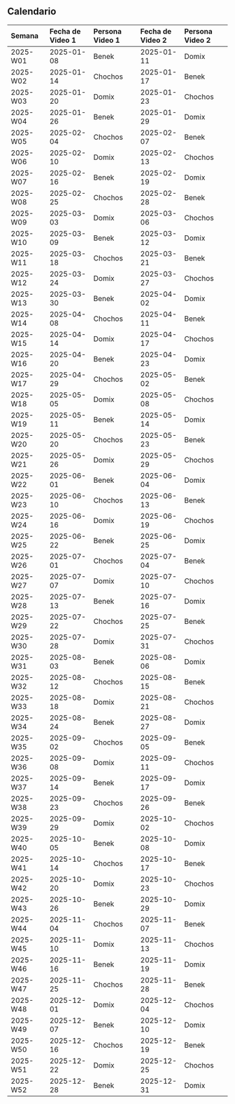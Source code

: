 
## Calendario

| Semana   | Fecha de Video 1   | Persona Video 1   | Fecha de Video 2   | Persona Video 2   |
|:---------|:-------------------|:------------------|:-------------------|:------------------|
| 2025-W01 | 2025-01-08         | Benek             | 2025-01-11         | Domix             |
| 2025-W02 | 2025-01-14         | Chochos           | 2025-01-17         | Benek             |
| 2025-W03 | 2025-01-20         | Domix             | 2025-01-23         | Chochos           |
| 2025-W04 | 2025-01-26         | Benek             | 2025-01-29         | Domix             |
| 2025-W05 | 2025-02-04         | Chochos           | 2025-02-07         | Benek             |
| 2025-W06 | 2025-02-10         | Domix             | 2025-02-13         | Chochos           |
| 2025-W07 | 2025-02-16         | Benek             | 2025-02-19         | Domix             |
| 2025-W08 | 2025-02-25         | Chochos           | 2025-02-28         | Benek             |
| 2025-W09 | 2025-03-03         | Domix             | 2025-03-06         | Chochos           |
| 2025-W10 | 2025-03-09         | Benek             | 2025-03-12         | Domix             |
| 2025-W11 | 2025-03-18         | Chochos           | 2025-03-21         | Benek             |
| 2025-W12 | 2025-03-24         | Domix             | 2025-03-27         | Chochos           |
| 2025-W13 | 2025-03-30         | Benek             | 2025-04-02         | Domix             |
| 2025-W14 | 2025-04-08         | Chochos           | 2025-04-11         | Benek             |
| 2025-W15 | 2025-04-14         | Domix             | 2025-04-17         | Chochos           |
| 2025-W16 | 2025-04-20         | Benek             | 2025-04-23         | Domix             |
| 2025-W17 | 2025-04-29         | Chochos           | 2025-05-02         | Benek             |
| 2025-W18 | 2025-05-05         | Domix             | 2025-05-08         | Chochos           |
| 2025-W19 | 2025-05-11         | Benek             | 2025-05-14         | Domix             |
| 2025-W20 | 2025-05-20         | Chochos           | 2025-05-23         | Benek             |
| 2025-W21 | 2025-05-26         | Domix             | 2025-05-29         | Chochos           |
| 2025-W22 | 2025-06-01         | Benek             | 2025-06-04         | Domix             |
| 2025-W23 | 2025-06-10         | Chochos           | 2025-06-13         | Benek             |
| 2025-W24 | 2025-06-16         | Domix             | 2025-06-19         | Chochos           |
| 2025-W25 | 2025-06-22         | Benek             | 2025-06-25         | Domix             |
| 2025-W26 | 2025-07-01         | Chochos           | 2025-07-04         | Benek             |
| 2025-W27 | 2025-07-07         | Domix             | 2025-07-10         | Chochos           |
| 2025-W28 | 2025-07-13         | Benek             | 2025-07-16         | Domix             |
| 2025-W29 | 2025-07-22         | Chochos           | 2025-07-25         | Benek             |
| 2025-W30 | 2025-07-28         | Domix             | 2025-07-31         | Chochos           |
| 2025-W31 | 2025-08-03         | Benek             | 2025-08-06         | Domix             |
| 2025-W32 | 2025-08-12         | Chochos           | 2025-08-15         | Benek             |
| 2025-W33 | 2025-08-18         | Domix             | 2025-08-21         | Chochos           |
| 2025-W34 | 2025-08-24         | Benek             | 2025-08-27         | Domix             |
| 2025-W35 | 2025-09-02         | Chochos           | 2025-09-05         | Benek             |
| 2025-W36 | 2025-09-08         | Domix             | 2025-09-11         | Chochos           |
| 2025-W37 | 2025-09-14         | Benek             | 2025-09-17         | Domix             |
| 2025-W38 | 2025-09-23         | Chochos           | 2025-09-26         | Benek             |
| 2025-W39 | 2025-09-29         | Domix             | 2025-10-02         | Chochos           |
| 2025-W40 | 2025-10-05         | Benek             | 2025-10-08         | Domix             |
| 2025-W41 | 2025-10-14         | Chochos           | 2025-10-17         | Benek             |
| 2025-W42 | 2025-10-20         | Domix             | 2025-10-23         | Chochos           |
| 2025-W43 | 2025-10-26         | Benek             | 2025-10-29         | Domix             |
| 2025-W44 | 2025-11-04         | Chochos           | 2025-11-07         | Benek             |
| 2025-W45 | 2025-11-10         | Domix             | 2025-11-13         | Chochos           |
| 2025-W46 | 2025-11-16         | Benek             | 2025-11-19         | Domix             |
| 2025-W47 | 2025-11-25         | Chochos           | 2025-11-28         | Benek             |
| 2025-W48 | 2025-12-01         | Domix             | 2025-12-04         | Chochos           |
| 2025-W49 | 2025-12-07         | Benek             | 2025-12-10         | Domix             |
| 2025-W50 | 2025-12-16         | Chochos           | 2025-12-19         | Benek             |
| 2025-W51 | 2025-12-22         | Domix             | 2025-12-25         | Chochos           |
| 2025-W52 | 2025-12-28         | Benek             | 2025-12-31         | Domix             |
